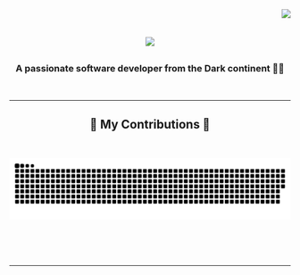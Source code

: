 <img align="right" src="https://visitor-badge.laobi.icu/badge?page_id=illumi666ya.illumi666ya" />

<h1 align="center">
    <img src="https://readme-typing-svg.herokuapp.com/?font=Righteous&size=35&center=true&vCenter=true&width=500&height=70&duration=4000&lines=Hi+There!+👋;+I'm+ILLUMI!;" />
</h1>

<h3 align="center">A passionate software developer from the Dark continent 🏴‍☠️</h3>

<br/>
<hr/>

<div align="center">
  <h2>🐍 My Contributions 🐍</h2>
  <br>
  
![snake_gif](https://github.com/illumi666ya/illumi666ya/blob/output/only-svg/github-contribution-grid-snake-dark.svg)

<br/><br/><br/>
</div>

<hr/>
